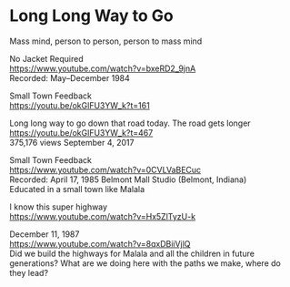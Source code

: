 # Long Long Way to Go

Mass mind, person to person, person to mass mind

No Jacket Required     
https://www.youtube.com/watch?v=bxeRD2_9jnA      
Recorded:	May–December 1984

Small Town Feedback    
https://youtu.be/okGlFU3YW_k?t=161

Long long way to go down that road today. The road gets longer    
https://youtu.be/okGlFU3YW_k?t=467    
375,176 views September 4, 2017

Small Town Feedback    
https://www.youtube.com/watch?v=0CVLVaBECuc      
Recorded:	April 17, 1985 Belmont Mall Studio (Belmont, Indiana)    
Educated in a small town like Malala  

I know this super highway     
https://www.youtube.com/watch?v=Hx5ZlTyzU-k   

December 11, 1987     
https://www.youtube.com/watch?v=8qxDBiiVjlQ     
Did we build the highways for Malala and all the children in future generations? What are we doing here with the paths we make, where do they lead?   

